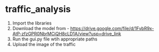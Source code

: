 # traffic_analysis
1. Import the libraries
2. Download the model
   from - https://drive.google.com/file/d/1FvbR9x-AtP-zfzGPR0NbrMCiQH8cLD1A/view?usp=drive_link
4. Run the gui.py file wtih appropriate paths
5. Upload the image of the traffic
